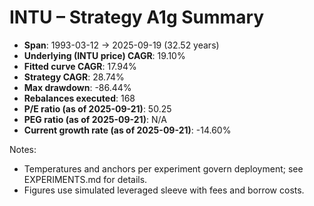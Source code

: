 # INTU – Strategy A1g Summary

- **Span**: 1993-03-12 → 2025-09-19 (32.52 years)
- **Underlying (INTU price) CAGR**: 19.10%
- **Fitted curve CAGR**: 17.94%
- **Strategy CAGR**: 28.74%
- **Max drawdown**: -86.44%
- **Rebalances executed**: 168
- **P/E ratio (as of 2025-09-21)**: 50.25
- **PEG ratio (as of 2025-09-21)**: N/A
- **Current growth rate (as of 2025-09-21)**: -14.60%

Notes:

- Temperatures and anchors per experiment govern deployment; see EXPERIMENTS.md for details.
- Figures use simulated leveraged sleeve with fees and borrow costs.

